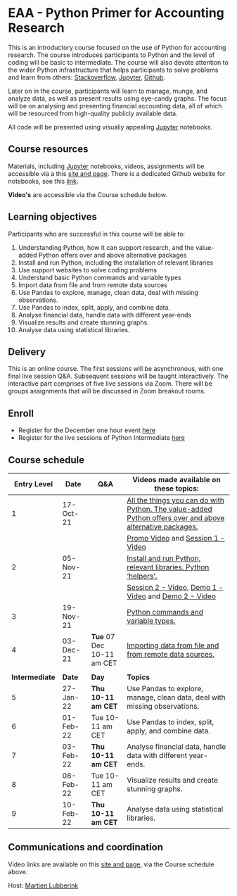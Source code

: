 # EAA - Python Primer for Accounting Research

This is an introductory course focused on the use of Python for accounting research. The course introduces participants to Python and the level of coding will be basic to intermediate. The course will also devote attention to the wider Python infrastructure that helps participants to solve problems and learn from others:  [Stackoverflow](https://stackoverflow.com/), [Jupyter](https://jupyter.org/), [Github](https://github.com/). 

Later on in the course, participants will learn to manage, munge, and analyze data, as well as present results using eye-candy graphs. The focus will be on analysing and presenting financial accounting data, all of which will be resourced from high-quality publicly available data. 

All code will be presented using visually appealing [Jupyter](https://jupyter.org/) notebooks. 

## Course resources

Materials, including [Jupyter](https://jupyter.org/) notebooks, videos, assignments will be accessible via a this [site and page](https://martien.netlify.app/book/example/). There is a dedicated Github  website for notebooks, see this [link](https://github.com/blucap/EEA_Python_Primer).

**Video's** are accessible via the Course schedule below.

## Learning objectives

Participants who are successful in this course will be able to: 

1. Understanding Python, how it can support research, and the value-added Python offers over and above alternative packages
2. Install and run Python, including the installation of relevant libraries
3. Use support websites to solve coding problems
4. Understand basic Python commands and variable types
5. Import data from file and from remote data sources
6. Use Pandas to explore, manage, clean data, deal with missing observations.
7. Use Pandas to index, split, apply, and combine data.
8. Analyse financial data, handle data with different year-ends
9. Visualize results and create stunning graphs.
10. Analyse data using statistical libraries.

## Delivery

This is an online course.  The first sessions will be asynchronous, with one final live session
Q&A. Subsequent sessions will be taught interactively. The interactive part comprises of five live sessions via Zoom. There will be groups assignments that will be discussed in Zoom breakout rooms. 

## Enroll 

+ Register for the December one hour event [here](https://us02web.zoom.us/meeting/register/tZEtcO6rqzoiGdKNfx97umYYb9ZUFpvVmSCx)
+ Register for the live sessions of Python Intermediate [here](https://us02web.zoom.us/meeting/register/tZcsd-6vqDMiHdRR1MWbMAziMhWsQJWlX670)

## Course schedule

| **Entry Level** | **Date** | Q&A | Videos made available on these topics:                       |
| ---------------- | -------------- | ------------------- | ------------------------------------------------------------ |
| 1               | 17-Oct-21     |  | [All the things you can do with Python. The value-added Python offers over and above alternative packages.](https://martien.netlify.app/slides/session1/) |
|                 |               |  | [Promo Video](https://vstream.au.panopto.com/Panopto/Pages/Viewer.aspx?id=57a8712f-117a-4d71-bbdb-adc40052d6d7) and [Session 1 - Video](https://vstream.au.panopto.com/Panopto/Pages/Viewer.aspx?id=97b66ef1-430d-4e3e-9873-adc4008017c4) |
| 2               | 05-Nov-21      |            | [Install and run Python, relevant libraries. Python ‘helpers’.](https://martien.netlify.app/slides/session2/) |
|                 |               |  | [Session 2 - Video](https://vstream.au.panopto.com/Panopto/Pages/Viewer.aspx?id=7be64d77-4fb6-4fce-8e2f-add7006066eb), [Demo 1 - Video](https://vstream.au.panopto.com/Panopto/Pages/Viewer.aspx?id=585f2d6d-f096-44ef-b458-add7006066e2) and  [Demo 2 - Video](https://vstream.au.panopto.com/Panopto/Pages/Viewer.aspx?id=b3eb75da-8337-4784-b9c9-add7006066e1)|
| 3               | 19-Nov-21      |            | [Python commands and variable types.](https://martien.netlify.app/slides/session3/) |
| 4               | 03-Dec-21    |   **Tue** 07 Dec 10-11 am CET       | [Importing data from  file and from remote data sources.](https://martien.netlify.app/slides/session4/) |
|                  |                |                     |                                                              |
| **Intermediate** | **Date** | **Day**             | **Topics**                                                   |
| 5               | 27-Jan-22      | **Thu 10-11 am CET** | Use Pandas to explore, manage,  clean data, deal with missing observations. |
| 6               | 01-Feb-22      | Tue 10-11 am CET    | Use Pandas to  index, split, apply, and combine data.        |
| 7               | 03-Feb-22      | **Thu 10-11 am CET** | Analyse financial data, handle data with different year-ends. |
| 8               | 08-Feb-22      | Tue 10-11 am CET    | Visualize results and create stunning graphs.               |
| 9              | 10-Feb-22      | **Thu 10-11 am CET** | Analyse data using statistical libraries.                   |



## Communications and coordination

Video links are available on this [site and page](https://martien.netlify.app/book/example/), via the Course schedule above.

Host: [Martien Lubberink](https://martien.netlify.app/)
